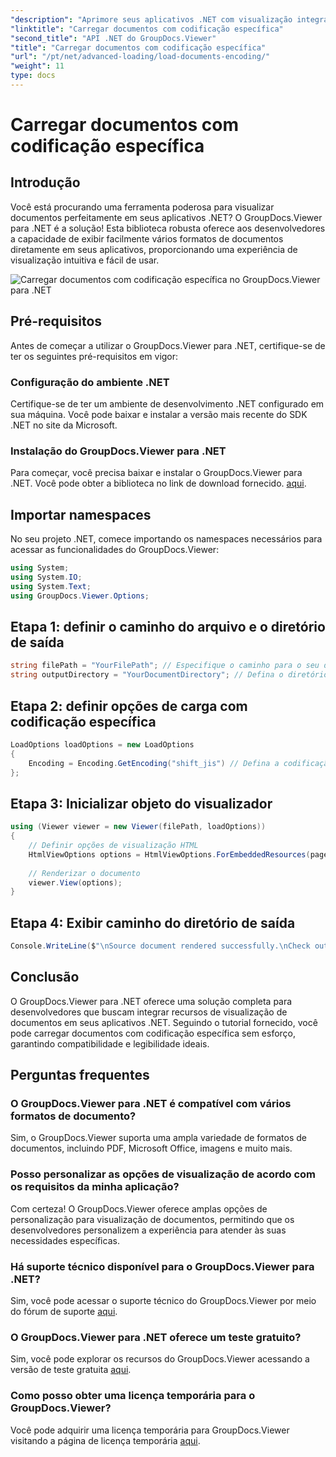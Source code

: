 ```yaml
---
"description": "Aprimore seus aplicativos .NET com visualização integrada de documentos usando o GroupDocs.Viewer para .NET. Carregue documentos com codificação específica sem esforço e personalize a experiência de visualização."
"linktitle": "Carregar documentos com codificação específica"
"second_title": "API .NET do GroupDocs.Viewer"
"title": "Carregar documentos com codificação específica"
"url": "/pt/net/advanced-loading/load-documents-encoding/"
"weight": 11
type: docs
---
```

# Carregar documentos com codificação específica

## Introdução
Você está procurando uma ferramenta poderosa para visualizar documentos perfeitamente em seus aplicativos .NET? O GroupDocs.Viewer para .NET é a solução! Esta biblioteca robusta oferece aos desenvolvedores a capacidade de exibir facilmente vários formatos de documentos diretamente em seus aplicativos, proporcionando uma experiência de visualização intuitiva e fácil de usar.

![Carregar documentos com codificação específica no GroupDocs.Viewer para .NET](/viewer/advanced-loading/load-documents-specific-encoding-img.png)

## Pré-requisitos
Antes de começar a utilizar o GroupDocs.Viewer para .NET, certifique-se de ter os seguintes pré-requisitos em vigor:
### Configuração do ambiente .NET
Certifique-se de ter um ambiente de desenvolvimento .NET configurado em sua máquina. Você pode baixar e instalar a versão mais recente do SDK .NET no site da Microsoft.
### Instalação do GroupDocs.Viewer para .NET
Para começar, você precisa baixar e instalar o GroupDocs.Viewer para .NET. Você pode obter a biblioteca no link de download fornecido. [aqui](https://releases.groupdocs.com/viewer/net/).

## Importar namespaces
No seu projeto .NET, comece importando os namespaces necessários para acessar as funcionalidades do GroupDocs.Viewer:
```csharp
using System;
using System.IO;
using System.Text;
using GroupDocs.Viewer.Options;
```

## Etapa 1: definir o caminho do arquivo e o diretório de saída
```csharp
string filePath = "YourFilePath"; // Especifique o caminho para o seu documento
string outputDirectory = "YourDocumentDirectory"; // Defina o diretório de saída para páginas renderizadas
```
## Etapa 2: definir opções de carga com codificação específica
```csharp
LoadOptions loadOptions = new LoadOptions
{
    Encoding = Encoding.GetEncoding("shift_jis") // Defina a codificação desejada (por exemplo, shift_jis)
};
```
## Etapa 3: Inicializar objeto do visualizador
```csharp
using (Viewer viewer = new Viewer(filePath, loadOptions))
{
    // Definir opções de visualização HTML
    HtmlViewOptions options = HtmlViewOptions.ForEmbeddedResources(pageFilePathFormat);
    
    // Renderizar o documento
    viewer.View(options);
}
```
## Etapa 4: Exibir caminho do diretório de saída
```csharp
Console.WriteLine($"\nSource document rendered successfully.\nCheck output in {outputDirectory}.");
```

## Conclusão
O GroupDocs.Viewer para .NET oferece uma solução completa para desenvolvedores que buscam integrar recursos de visualização de documentos em seus aplicativos .NET. Seguindo o tutorial fornecido, você pode carregar documentos com codificação específica sem esforço, garantindo compatibilidade e legibilidade ideais.
## Perguntas frequentes
### O GroupDocs.Viewer para .NET é compatível com vários formatos de documento?
Sim, o GroupDocs.Viewer suporta uma ampla variedade de formatos de documentos, incluindo PDF, Microsoft Office, imagens e muito mais.
### Posso personalizar as opções de visualização de acordo com os requisitos da minha aplicação?
Com certeza! O GroupDocs.Viewer oferece amplas opções de personalização para visualização de documentos, permitindo que os desenvolvedores personalizem a experiência para atender às suas necessidades específicas.
### Há suporte técnico disponível para o GroupDocs.Viewer para .NET?
Sim, você pode acessar o suporte técnico do GroupDocs.Viewer por meio do fórum de suporte [aqui](https://forum.groupdocs.com/c/viewer/9).
### O GroupDocs.Viewer para .NET oferece um teste gratuito?
Sim, você pode explorar os recursos do GroupDocs.Viewer acessando a versão de teste gratuita [aqui](https://releases.groupdocs.com/).
### Como posso obter uma licença temporária para o GroupDocs.Viewer?
Você pode adquirir uma licença temporária para GroupDocs.Viewer visitando a página de licença temporária [aqui](https://purchase.groupdocs.com/temporary-license/).